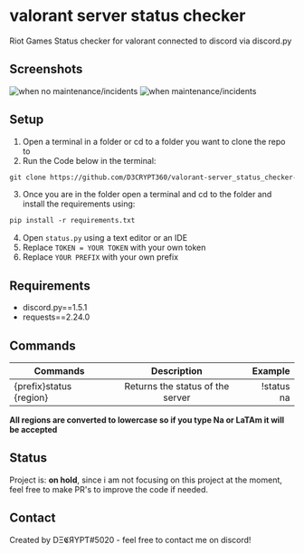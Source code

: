 # valorant server status checker

Riot Games Status checker for valorant connected to discord via discord.py

## Screenshots

![when no maintenance/incidents](https://cdn.discordapp.com/attachments/746327425759182908/777797415486357554/unknown.png)
![when maintenance/incidents](https://cdn.discordapp.com/attachments/746327425759182908/777797140956708894/unknown.png)

## Setup
1. Open a terminal in a folder or cd to a folder you want to clone the repo to
2. Run the Code below in the terminal:

```html
git clone https://github.com/D3CRYPT360/valorant-server_status_checker-discord_bot.git
```

3. Once you are in the folder open a terminal and cd to the folder and install the requirements using:
```html
pip install -r requirements.txt
```
4. Open `status.py` using a text editor or an IDE
5. Replace `TOKEN = YOUR TOKEN` with your own token
6. Replace `YOUR PREFIX` with your own prefix

## Requirements
- discord.py==1.5.1
- requests==2.24.0

## Commands
| Commands                | Description                     |Example    |
| ------------------------|:-------------------------------:|----------:|
| {prefix}status {region} | Returns the status of the server| !status na|

**All regions are converted to lowercase so if you type Na or LaTAm it will be accepted**

## Status
Project is: __on hold__, since i am not focusing on this project at the moment, feel free to make PR's to improve the code if needed.

## Contact
Created by DΞ𝕮ЯYPƬ#5020 - feel free to contact me on discord!
